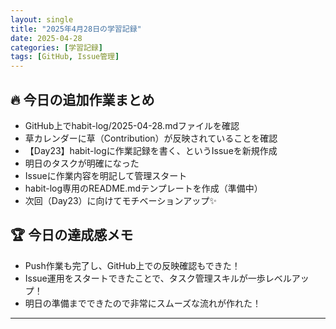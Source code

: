 ```yaml
---
layout: single
title: "2025年4月28日の学習記録"
date: 2025-04-28
categories: [学習記録]
tags: [GitHub, Issue管理]
---
```


## 🔥 今日の追加作業まとめ

- GitHub上でhabit-log/2025-04-28.mdファイルを確認
- 草カレンダーに草（Contribution）が反映されていることを確認
- 【Day23】habit-logに作業記録を書く、というIssueを新規作成
- 明日のタスクが明確になった
- Issueに作業内容を明記して管理スタート
- habit-log専用のREADME.mdテンプレートを作成（準備中）
- 次回（Day23）に向けてモチベーションアップ✨

## 🏆 今日の達成感メモ

- Push作業も完了し、GitHub上での反映確認もできた！
- Issue運用をスタートできたことで、タスク管理スキルが一歩レベルアップ！
- 明日の準備までできたので非常にスムーズな流れが作れた！

---